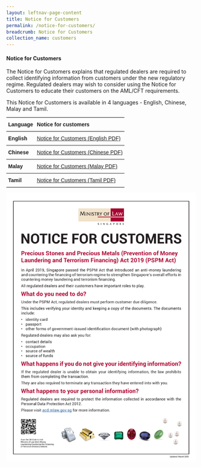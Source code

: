 ```yaml
---
layout: leftnav-page-content
title: Notice for Customers
permalink: /notice-for-customers/
breadcrumb: Notice for Customers
collection_name: customers
---
```


#### **Notice for Customers**

The Notice for Customers explains that regulated dealers are required to collect identifying information from customers under the new regulatory regime. Regulated dealers may wish to consider using the Notice for Customers to educate their customers on the AML/CFT requirements.

This Notice for Customers is available in 4 languages - English, Chinese, Malay and Tamil.

<style type="text/css">
.tg  {border-collapse:collapse;border-spacing:0;}
.tg td{font-family:Arial, sans-serif;font-size:14px;padding:10px 5px;border-style:solid;border-width:0px;overflow:hidden;word-break:normal;border-top-width:1px;border-bottom-width:1px;border-color:black;}
.tg th{font-family:Arial, sans-serif;font-size:14px;font-weight:normal;padding:10px 5px;border-style:solid;border-width:0px;overflow:hidden;word-break:normal;border-top-width:1px;border-bottom-width:1px;border-color:black;}
.tg .tg-1wig{font-weight:bold;text-align:left;vertical-align:top}
.tg .tg-fymr{font-weight:bold;border-color:inherit;text-align:left;vertical-align:top}
.tg .tg-0pky{border-color:inherit;text-align:left;vertical-align:top}
.tg .tg-0lax{text-align:left;vertical-align:top}
</style>
<table class="tg">
  <tr>
    <th class="tg-1wig">Language</th>
    <th class="tg-1wig">Notice for customers</th>
  </tr>
  <tr>
    <td class="tg-fymr">English</td>
    <td class="tg-0pky"><a href="/images/NoticeForCustomersPoster(Eng)Mar2020.pdf" target="_blank">Notice for Customers (English PDF)</a></td>
  </tr>
  <tr>
    <td class="tg-fymr">Chinese</td>
    <td class="tg-0pky"><a href="/images/NoticeForCustomersPoster(Chinese)Mar2020.pdf" target="_blank">Notice for Customers (Chinese PDF)</a></td>
  </tr>
  <tr>
    <td class="tg-fymr">Malay</td>
    <td class="tg-0pky"><a href="/images/NoticeForCustomersPoster(Malay)Mar2020.pdf" target="_blank">Notice for Customers (Malay PDF)</a></td>
  </tr>
  <tr>
    <td class="tg-1wig">Tamil</td>
    <td class="tg-0lax"><a href="/images/NoticeForCustomersPoster(Tamil)Mar2020.pdf" target="_blank">Notice for Customers (Tamil PDF)</a></td>
  </tr>
</table>

<a href="/images/NoticeForCustomersPoster(Eng)Mar2020.pdf"><img src="/images/NoticeForCustomersPoster(Eng)Mar2020.jpg"></a>
